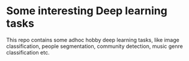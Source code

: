 # Some interesting Deep learning tasks
This repo contains some adhoc hobby deep learning tasks, like image classification, people segmentation, community detection, music genre classification etc.
